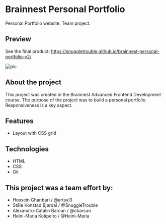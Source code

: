 # Brainnest Personal Portfolio

Personal Portfolio website. Team project.

## Preview

See the final product: https://snuggletrouble.github.io/brainnest-personal-portfolio-v2/

![pic](https://user-images.githubusercontent.com/115211431/219884422-64cee5bd-39d4-4a10-9f6b-83ac689af047.png)


## About the project

This project was created in the Brainnest Advanced Frontend Development course. The purpose of the project was to build a personal portfolio. Responsiveness is a key aspect.

## Features

- Layout with CSS grid

## Technologies
- HTML
- CSS
- Git

## This project was a team effort by:

- Hossein Ghanbari / @artsyl3
- Ståle Konstad Bjørdal / @SnuggleTrouble
- Alexandru-Catalin Barcan / @cbarcan
- Heini-Maria Kotipelto / @Heini-Maria
